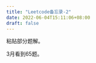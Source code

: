 ```yaml
---
title: "Leetcode备忘录-2"
date: 2022-06-04T15:11:06+08:00
draft: false
---
```


粘贴部分题解。

3月看到65题。

### 
